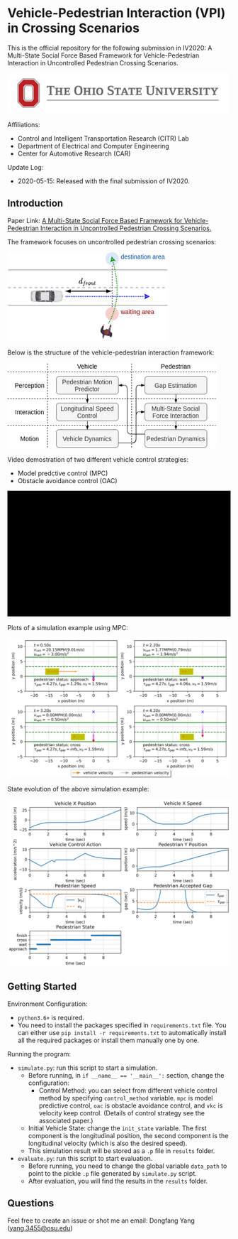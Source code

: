 # Vehicle-Pedestrian Interaction (VPI) in Crossing Scenarios
This is the official repository for the following submission in IV2020: A Multi-State Social Force Based Framework for Vehicle-Pedestrian Interaction in Uncontrolled Pedestrian Crossing Scenarios.

<img src="repo_media/osu-logo.jpg" width="500">

Affiliations:
- Control and Intelligent Transportation Research (CITR) Lab
- Department of Electrical and Computer Engineering
- Center for Automotive Research (CAR)

Update Log:
- 2020-05-15: Released with the final submission of IV2020.

## Introduction

Paper Link: [A Multi-State Social Force Based Framework for Vehicle-Pedestrian Interaction in Uncontrolled Pedestrian Crossing Scenarios.](https://arxiv.org/abs/2005.07769)

The framework focuses on uncontrolled pedestrian crossing scenarios:

![scenario](repo_media/scenario.png)

Below is the structure of the vehicle-pedestrian interaction framework:

![framework](repo_media/framework.png)

Video demostration of two different vehicle control strategies:
- Model predctive control (MPC)
- Obstacle avoidance control (OAC)

<!-- <video width="320" height="240" controls>
  <source src="repo_media/video_sim_mpc.mp4" type="video/mp4">
Your browser does not support the video tag.
</video> -->

[![Demo CountPages alpha](repo_media/video.gif)](https://youtu.be/PDsNBEVrVhw)


Plots of a simulation example using MPC:

![scene](repo_media/sim_scene.png)

State evolution of the above simulation example:

![data](repo_media/sim_data.png)

<!-- <img src="repo_media/sim_scene.png" width="600">
<img src="repo_media/sim_data.png" width="600"> -->

## Getting Started

Environment Configuration:
- `python3.6+` is required.
- You need to install the packages specified in `requirements.txt` file. You can either use `pip install -r requirements.txt` to automatically install all the required packages or install them manually one by one.

Running the program:
- `simulate.py`: run this script to start a simulation.
  - Before running, in `if __name__ == '__main__':` section, change the configuration:
    - Control Method: you can select from different vehicle control method by specifying `control_method` variable. `mpc` is model predictive control, `oac` is obstacle avoidance control, and `vkc` is velocity keep control. (Details of control strategy see the associated paper.)
  - Initial Vehicle State: change the `init_state` variable. The first component is the longitudinal position, the second component is the longitudinal velocity (which is also the desired speed).
  - This simulation result will be stored as a `.p` file in `results` folder.
- `evaluate.py`: run this script to start evaluation.
  - Before running, you need to change the global variable `data_path` to point to the pickle `.p` file generated by `simulate.py` script.
  - After evaluation, you will find the results in the `results` folder.

## Questions

Feel free to create an issue or shot me an email: Dongfang Yang (yang.3455@osu.edu)
